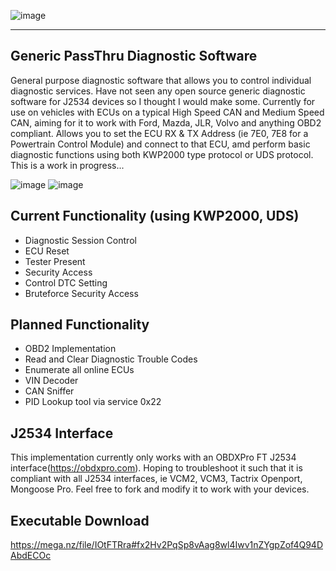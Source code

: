 ![image](https://github.com/user-attachments/assets/0283746b-6880-4dab-a376-7861bda1d027)
*** 
## Generic PassThru Diagnostic Software
General purpose diagnostic software that allows you to control individual diagnostic services. Have not seen any open source generic diagnostic software for J2534 devices so I thought I would make some. Currently for use on vehicles with ECUs on a typical High Speed CAN and Medium Speed CAN, aiming for it to work with Ford, Mazda, JLR, Volvo and anything OBD2 compliant. Allows you to set the ECU RX & TX Address (ie 7E0, 7E8 for a Powertrain Control Module) and connect to that ECU, amd perform basic diagnostic functions using both KWP2000 type protocol or UDS protocol. This is a work in progress... 


    

![image](https://github.com/user-attachments/assets/3f2eaa98-8e04-45a7-8b6a-b19dd6c526fd)
![image](https://github.com/user-attachments/assets/c43cbd55-5c05-4653-8ea9-c111af294497)

## Current Functionality (using KWP2000, UDS)
- Diagnostic Session Control
- ECU Reset
- Tester Present
- Security Access
- Control DTC Setting
- Bruteforce Security Access

## Planned Functionality 
- OBD2 Implementation
- Read and Clear Diagnostic Trouble Codes
- Enumerate all online ECUs
- VIN Decoder
- CAN Sniffer
- PID Lookup tool via service 0x22

## J2534 Interface
This implementation currently only works with an OBDXPro FT J2534 interface(https://obdxpro.com). Hoping to troubleshoot it such that it is compliant with all J2534 interfaces, ie VCM2, VCM3, Tactrix Openport, Mongoose Pro. Feel free to fork and modify it to work with your devices.


## Executable Download
https://mega.nz/file/IOtFTRra#fx2Hv2PqSp8vAag8wl4Iwv1nZYgpZof4Q94DAbdECOc
